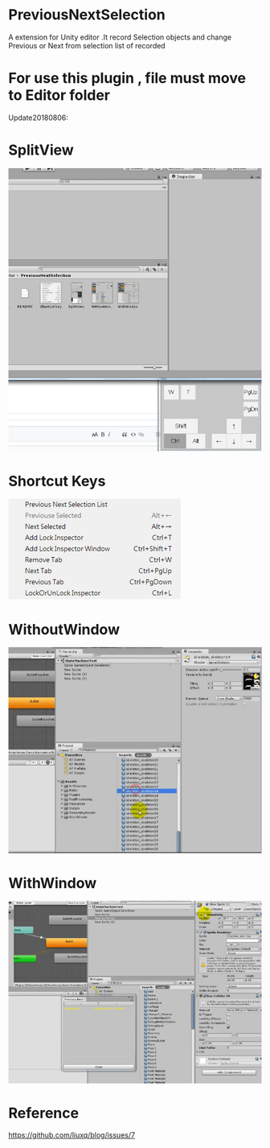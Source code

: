 # PreviousNextSelection
A extension for Unity editor .It record Selection objects and change Previous or Next from selection list of recorded

# For use this plugin , file must move to Editor folder

Update20180806: 

# SplitView
![Alt Text](https://github.com/Yu5h1/PreviousNextSelection/blob/master/SplitView.gif)

# Shortcut Keys
![Alt Text](https://github.com/Yu5h1/PreviousNextSelection/blob/master/Shortcut%20key.jpg)

# WithoutWindow
![Alt Text](https://github.com/Yu5h1/PreviousNextSelection/blob/master/WithoutWindow.gif)

# WithWindow
![Alt Text](https://github.com/Yu5h1/PreviousNextSelection/blob/master/WithWindow.gif)

# Reference

https://github.com/liuxq/blog/issues/7